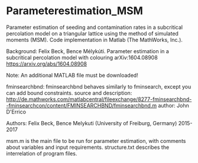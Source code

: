 # Parameterestimation_MSM
Parameter estimation of seeding and contamination rates in a subcritical percolation model on a triangular lattice using the method of simulated moments (MSM). Code implementation in Matlab (The MathWorks, Inc.).

Background:
Felix Beck, Bence Mélykúti.
Parameter estimation in a subcritical percolation model with colouring
arXiv:1604.08908
https://arxiv.org/abs/1604.08908

Note: An additional MATLAB file must be downloaded!

fminsearchbnd: 	fminsearchbnd behaves similarly to fminsearch, except you can add bound constraints.
		source and description: http://de.mathworks.com/matlabcentral/fileexchange/8277-fminsearchbnd--fminsearchcon/content/FMINSEARCHBND/fminsearchbnd.m
		author: John D'Errico



Authors:
Felix Beck, Bence Melykuti (University of Freiburg, Germany)
2015-2017


msm.m is the main file to be run for parameter estimation, with comments about variables and input requirements.
structure.txt describes the interrelation of program files.

